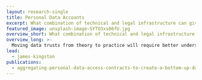 ```yaml
---
layout: research-single
title: Personal Data Accounts
excerpt: What combination of technical and legal infrastructure can give individuals more control over data about them?
featured_image: unsplash-image-SYTO3xs06fU.jpg
overview_short: What combination of technical and legal infrastructure can give individuals more control over data about them?
overview_long: >-
  Moving data trusts from theory to practice will require better understandings of what can be settled in trust, how it is settled, and who will then govern it. This project proposes to create a proof-of-concept data trust, based on personal data accounts that provide an infrastructure for individuals to control their personal data. By creating this infrastructure, the project will explore the interaction between data trusts and data rights, using a hypothesised use case of social media data as a lens through which to explore these issues.
lead:
  - james-kingston
publications: 
  - aggregating-personal-data-access-contracts-to-create-a-bottom-up-data-trust
---
```

